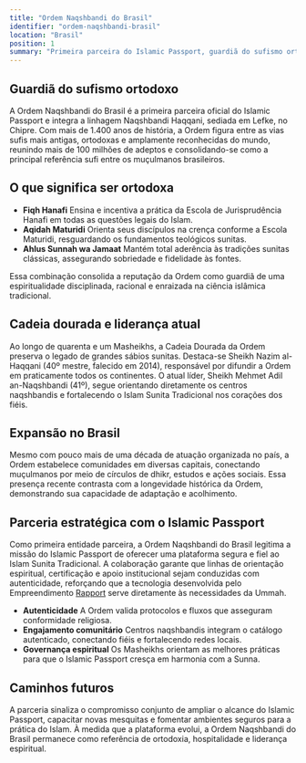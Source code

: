 ```yaml
---
title: "Ordem Naqshbandi do Brasil"
identifier: "ordem-naqshbandi-brasil"
location: "Brasil"
position: 1
summary: "Primeira parceira do Islamic Passport, guardiã do sufismo ortodoxo no país."
---
```


## Guardiã do sufismo ortodoxo

A Ordem Naqshbandi do Brasil é a primeira parceira oficial do Islamic Passport e integra a linhagem Naqshbandi Haqqani, sediada em Lefke, no Chipre. Com mais de 1.400 anos de história, a Ordem figura entre as vias sufis mais antigas, ortodoxas e amplamente reconhecidas do mundo, reunindo mais de 100 milhões de adeptos e consolidando-se como a principal referência sufi entre os muçulmanos brasileiros.

## O que significa ser ortodoxa

- **Fiqh Hanafi** Ensina e incentiva a prática da Escola de Jurisprudência Hanafi em todas as questões legais do Islam.
- **Aqidah Maturidi** Orienta seus discípulos na crença conforme a Escola Maturidi, resguardando os fundamentos teológicos sunitas.
- **Ahlus Sunnah wa Jamaat** Mantém total aderência às tradições sunitas clássicas, assegurando sobriedade e fidelidade às fontes.

Essa combinação consolida a reputação da Ordem como guardiã de uma espiritualidade disciplinada, racional e enraizada na ciência islâmica tradicional.

## Cadeia dourada e liderança atual

Ao longo de quarenta e um Masheikhs, a Cadeia Dourada da Ordem preserva o legado de grandes sábios sunitas. Destaca-se Sheikh Nazim al-Haqqani (40º mestre, falecido em 2014), responsável por difundir a Ordem em praticamente todos os continentes. O atual líder, Sheikh Mehmet Adil an-Naqshbandi (41º), segue orientando diretamente os centros naqshbandis e fortalecendo o Islam Sunita Tradicional nos corações dos fiéis.

## Expansão no Brasil

Mesmo com pouco mais de uma década de atuação organizada no país, a Ordem estabelece comunidades em diversas capitais, conectando muçulmanos por meio de círculos de dhikr, estudos e ações sociais. Essa presença recente contrasta com a longevidade histórica da Ordem, demonstrando sua capacidade de adaptação e acolhimento.

## Parceria estratégica com o Islamic Passport

Como primeira entidade parceira, a Ordem Naqshbandi do Brasil legitima a missão do Islamic Passport de oferecer uma plataforma segura e fiel ao Islam Sunita Tradicional. A colaboração garante que linhas de orientação espiritual, certificação e apoio institucional sejam conduzidas com autenticidade, reforçando que a tecnologia desenvolvida pelo Empreendimento [Rapport](https://rapport.tec.br) serve diretamente às necessidades da Ummah.

- **Autenticidade** A Ordem valida protocolos e fluxos que asseguram conformidade religiosa.
- **Engajamento comunitário** Centros naqshbandis integram o catálogo autenticado, conectando fiéis e fortalecendo redes locais.
- **Governança espiritual** Os Masheikhs orientam as melhores práticas para que o Islamic Passport cresça em harmonia com a Sunna.

## Caminhos futuros

A parceria sinaliza o compromisso conjunto de ampliar o alcance do Islamic Passport, capacitar novas mesquitas e fomentar ambientes seguros para a prática do Islam. À medida que a plataforma evolui, a Ordem Naqshbandi do Brasil permanece como referência de ortodoxia, hospitalidade e liderança espiritual.

